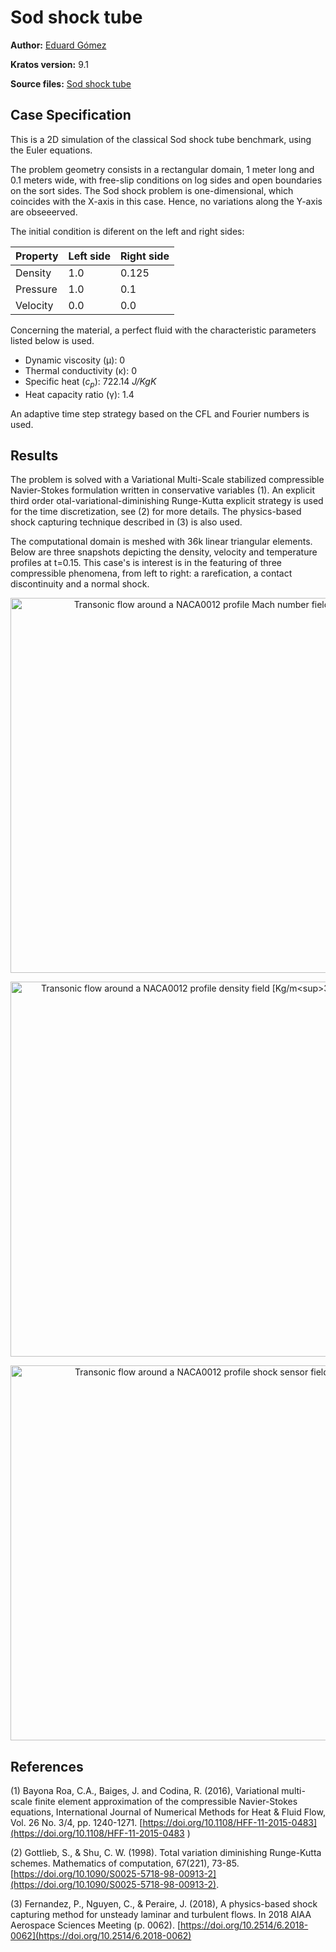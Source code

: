 # Sod shock tube

**Author:** [Eduard Gómez](https://github.com/EduardGomezEscandell)

**Kratos version:** 9.1

**Source files:** [Sod shock tube](https://github.com/KratosMultiphysics/Examples/tree/master/fluid_dynamics/validation/compressible_sod_shock_tube/source)

## Case Specification
This is a 2D simulation of the classical Sod shock tube benchmark, using the Euler equations.

The problem geometry consists in a rectangular domain, 1 meter long and 0.1 meters wide, with free-slip conditions on log sides and open boundaries on the sort sides. The Sod shock problem is one-dimensional, which coincides with the X-axis in this case. Hence, no variations along the Y-axis are obseeerved.

The initial condition is diferent on the left and right sides:

| Property      | Left side     | Right side    |
| ------------- | ------------- | ------------- |
| Density       | 1.0           | 0.125         |
| Pressure      | 1.0           | 0.1           |
| Velocity      | 0.0           | 0.0           |

Concerning the material, a perfect fluid with the characteristic parameters listed below is used.
* Dynamic viscosity (&mu;): 0
* Thermal conductivity (&kappa;): 0
* Specific heat (_c<sub>p</sub>_): 722.14 _J/KgK_
* Heat capacity ratio (&gamma;): 1.4

An adaptive time step strategy based on the CFL and Fourier numbers is used.

## Results
The problem is solved with a Variational Multi-Scale stabilized compressible Navier-Stokes formulation written in conservative variables (1). An explicit third order otal-variational-diminishing Runge-Kutta explicit strategy is used for the time discretization, see (2) for more details. The physics-based shock capturing technique described in (3) is also used.

The computational domain is meshed with 36k linear triangular elements. Below are three snapshots depicting the density, velocity and temperature profiles at t=0.15. This case's is interest is in the featuring of three compressible phenomena, from left to right: a rarefication, a contact discontinuity and a normal shock.

<!-- >
TODO: Change figures in this table
</!-->

<p align="center">
  <img src="data/transonic_naca_0012_mach.png" alt="Transonic flow around a NACA0012 profile Mach number field." style="width: 600px;"/>
</p>

<p align="center">
  <img src="data/transonic_naca_0012_density.png" alt="Transonic flow around a NACA0012 profile density field [Kg/m<sup>3</sup>]." style="width: 600px;"/>
</p>

<p align="center">
  <img src="data/transonic_naca_0012_shock_sensor.png" alt="Transonic flow around a NACA0012 profile shock sensor field." style="width: 600px;"/>
</p>

## References
(1) Bayona Roa, C.A., Baiges, J. and Codina, R. (2016), Variational multi-scale finite element approximation of the compressible Navier-Stokes equations, International Journal of Numerical Methods for Heat & Fluid Flow, Vol. 26 No. 3/4, pp. 1240-1271. [https://doi.org/10.1108/HFF-11-2015-0483](https://doi.org/10.1108/HFF-11-2015-0483 )

(2) Gottlieb, S., & Shu, C. W. (1998). Total variation diminishing Runge-Kutta schemes. Mathematics of computation, 67(221), 73-85.[https://doi.org/10.1090/S0025-5718-98-00913-2](https://doi.org/10.1090/S0025-5718-98-00913-2).

(3) Fernandez, P., Nguyen, C., & Peraire, J. (2018), A physics-based shock capturing method for unsteady laminar and turbulent flows. In 2018 AIAA Aerospace Sciences Meeting (p. 0062). [https://doi.org/10.2514/6.2018-0062](https://doi.org/10.2514/6.2018-0062)
